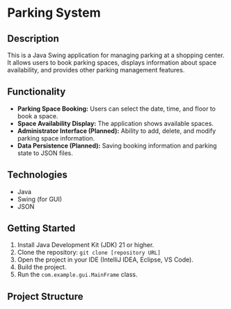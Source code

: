 # Parking System

## Description

This is a Java Swing application for managing parking at a shopping center. It allows users to book parking spaces, displays information about space availability, and provides other parking management features.

## Functionality

*   **Parking Space Booking:** Users can select the date, time, and floor to book a space.
*   **Space Availability Display:** The application shows available spaces.
*   **Administrator Interface (Planned):** Ability to add, delete, and modify parking space information.
*   **Data Persistence (Planned):** Saving booking information and parking state to JSON files.

## Technologies

*   Java
*   Swing (for GUI)
*   JSON

## Getting Started

1.  Install Java Development Kit (JDK) 21 or higher.
2.  Clone the repository: `git clone [repository URL]`
3.  Open the project in your IDE (IntelliJ IDEA, Eclipse, VS Code).
4.  Build the project.
5.  Run the `com.example.gui.MainFrame` class.

## Project Structure
